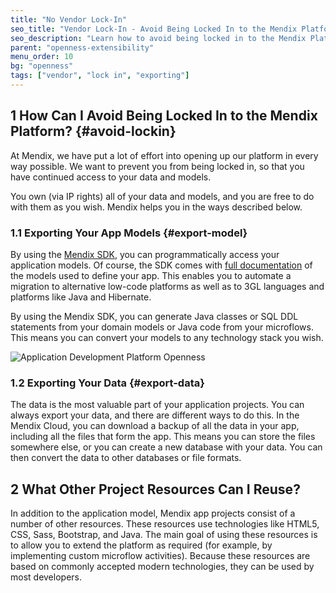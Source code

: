 ```yaml
---
title: "No Vendor Lock-In"
seo_title: "Vendor Lock-In - Avoid Being Locked In to the Mendix Platform"
seo_description: "Learn how to avoid being locked in to the Mendix Platform by exporting app models via the Mendix SDK & how to export data to a new database."
parent: "openness-extensibility"
menu_order: 10
bg: "openness"
tags: ["vendor", "lock in", "exporting"]
---
```


## 1 How Can I Avoid Being Locked In to the Mendix Platform? {#avoid-lockin}

At Mendix, we have put a lot of effort into opening up our platform in every way possible. We want to prevent you from being locked in, so that you have continued access to your data and models.

You own (via IP rights) all of your data and models, and you are free to do with them as you wish. Mendix helps you in the ways described below.

### 1.1 Exporting Your App Models {#export-model}

By using the [Mendix SDK](https://developers.mendix.com/sdk/), you can programmatically access your application models. Of course, the SDK comes with [full documentation](https://apidocs.mendix.com/modelsdk/latest/index.html) of the models used to define your app. This enables you to automate a migration to alternative low-code platforms as well as to 3GL languages and platforms like Java and Hibernate.

By using the Mendix SDK, you can generate Java classes or SQL DDL statements from your domain models or Java code from your microflows. This means you can convert your models to any technology stack you wish.

![Application Development Platform Openness](attachments/platform-openness.png)

### 1.2 Exporting Your Data {#export-data}

The data is the most valuable part of your application projects. You can always export your data, and there are different ways to do this. In the Mendix Cloud, you can download a backup of all the data in your app, including all the files that form the app. This means you can store the files somewhere else, or you can create a new database with your data. You can then convert the data to other databases or file formats.

## 2 What Other Project Resources Can I Reuse?

In addition to the application model, Mendix app projects consist of a number of other resources. These resources use technologies like HTML5, CSS, Sass, Bootstrap, and Java. The main goal of using these resources is to allow you to extend the platform as required (for example, by implementing custom microflow activities). Because these resources are based on commonly accepted modern technologies, they can be used by most developers.
